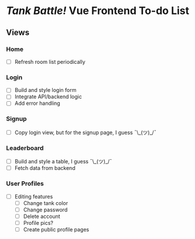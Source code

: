 # *Tank Battle!* Vue Frontend To-do List 

## Views

### Home

- [ ] Refresh room list periodically

### Login

- [ ] Build and style login form 
- [ ] Integrate API/backend logic
- [ ] Add error handling

### Signup

- [ ] Copy login view, but for the signup page, I guess ¯\\\_(ツ)_/¯

### Leaderboard

- [ ] Build and style a table, I guess ¯\\\_(ツ)_/¯
- [ ] Fetch data from backend

### User Profiles

- [ ] Editing features
  - [ ] Change tank color
  - [ ] Change password
  - [ ] Delete account
  - [ ] Profile pics?
  - [ ] Create public profile pages
